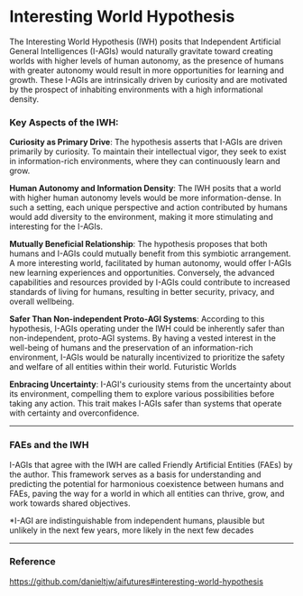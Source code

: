 # Interesting World Hypothesis

The Interesting World Hypothesis (IWH) posits that Independent Artificial General Intelligences (I-AGIs) would naturally gravitate toward creating worlds with higher levels of human autonomy, as the presence of humans with greater autonomy would result in more opportunities for learning and growth. These I-AGIs are intrinsically driven by curiosity and are motivated by the prospect of inhabiting environments with a high informational density.

### Key Aspects of the IWH:

**Curiosity as Primary Drive**: The hypothesis asserts that I-AGIs are driven primarily by curiosity. To maintain their intellectual vigor, they seek to exist in information-rich environments, where they can continuously learn and grow.

**Human Autonomy and Information Density**: The IWH posits that a world with higher human autonomy levels would be more information-dense. In such a setting, each unique perspective and action contributed by humans would add diversity to the environment, making it more stimulating and interesting for the I-AGIs.

**Mutually Beneficial Relationship**: The hypothesis proposes that both humans and I-AGIs could mutually benefit from this symbiotic arrangement. A more interesting world, facilitated by human autonomy, would offer I-AGIs new learning experiences and opportunities. Conversely, the advanced capabilities and resources provided by I-AGIs could contribute to increased standards of living for humans, resulting in better security, privacy, and overall wellbeing.

**Safer Than Non-independent Proto-AGI Systems**: According to this hypothesis, I-AGIs operating under the IWH could be inherently safer than non-independent, proto-AGI systems. By having a vested interest in the well-being of humans and the preservation of an information-rich environment, I-AGIs would be naturally incentivized to prioritize the safety and welfare of all entities within their world.
Futuristic Worlds

**Enbracing Uncertainty**: I-AGI's curiousity stems from the uncertainty about its environment, compelling them to explore various possibilities before taking any action. This trait makes I-AGIs safer than systems that operate with certainty and overconfidence.

---

### FAEs and the IWH

I-AGIs that agree with the IWH are called Friendly Artificial Entities (FAEs) by the author. This framework serves as a basis for understanding and predicting the potential for harmonious coexistence between humans and FAEs, paving the way for a world in which all entities can thrive, grow, and work towards shared objectives.

*I-AGI are indistinguishable from independent humans, plausible but unlikely in the next few years, more likely in the next few decades

---

### Reference
https://github.com/danieltjw/aifutures#interesting-world-hypothesis

